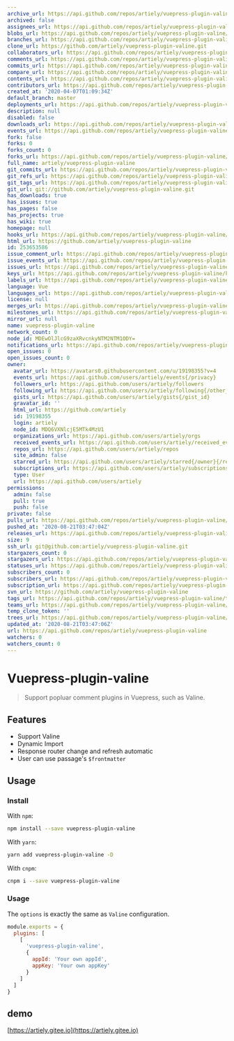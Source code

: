 ```yaml
---
archive_url: https://api.github.com/repos/artiely/vuepress-plugin-valine/{archive_format}{/ref}
archived: false
assignees_url: https://api.github.com/repos/artiely/vuepress-plugin-valine/assignees{/user}
blobs_url: https://api.github.com/repos/artiely/vuepress-plugin-valine/git/blobs{/sha}
branches_url: https://api.github.com/repos/artiely/vuepress-plugin-valine/branches{/branch}
clone_url: https://github.com/artiely/vuepress-plugin-valine.git
collaborators_url: https://api.github.com/repos/artiely/vuepress-plugin-valine/collaborators{/collaborator}
comments_url: https://api.github.com/repos/artiely/vuepress-plugin-valine/comments{/number}
commits_url: https://api.github.com/repos/artiely/vuepress-plugin-valine/commits{/sha}
compare_url: https://api.github.com/repos/artiely/vuepress-plugin-valine/compare/{base}...{head}
contents_url: https://api.github.com/repos/artiely/vuepress-plugin-valine/contents/{+path}
contributors_url: https://api.github.com/repos/artiely/vuepress-plugin-valine/contributors
created_at: '2020-04-07T01:09:34Z'
default_branch: master
deployments_url: https://api.github.com/repos/artiely/vuepress-plugin-valine/deployments
description: null
disabled: false
downloads_url: https://api.github.com/repos/artiely/vuepress-plugin-valine/downloads
events_url: https://api.github.com/repos/artiely/vuepress-plugin-valine/events
fork: false
forks: 0
forks_count: 0
forks_url: https://api.github.com/repos/artiely/vuepress-plugin-valine/forks
full_name: artiely/vuepress-plugin-valine
git_commits_url: https://api.github.com/repos/artiely/vuepress-plugin-valine/git/commits{/sha}
git_refs_url: https://api.github.com/repos/artiely/vuepress-plugin-valine/git/refs{/sha}
git_tags_url: https://api.github.com/repos/artiely/vuepress-plugin-valine/git/tags{/sha}
git_url: git://github.com/artiely/vuepress-plugin-valine.git
has_downloads: true
has_issues: true
has_pages: false
has_projects: true
has_wiki: true
homepage: null
hooks_url: https://api.github.com/repos/artiely/vuepress-plugin-valine/hooks
html_url: https://github.com/artiely/vuepress-plugin-valine
id: 253653586
issue_comment_url: https://api.github.com/repos/artiely/vuepress-plugin-valine/issues/comments{/number}
issue_events_url: https://api.github.com/repos/artiely/vuepress-plugin-valine/issues/events{/number}
issues_url: https://api.github.com/repos/artiely/vuepress-plugin-valine/issues{/number}
keys_url: https://api.github.com/repos/artiely/vuepress-plugin-valine/keys{/key_id}
labels_url: https://api.github.com/repos/artiely/vuepress-plugin-valine/labels{/name}
language: Vue
languages_url: https://api.github.com/repos/artiely/vuepress-plugin-valine/languages
license: null
merges_url: https://api.github.com/repos/artiely/vuepress-plugin-valine/merges
milestones_url: https://api.github.com/repos/artiely/vuepress-plugin-valine/milestones{/number}
mirror_url: null
name: vuepress-plugin-valine
network_count: 0
node_id: MDEwOlJlcG9zaXRvcnkyNTM2NTM1ODY=
notifications_url: https://api.github.com/repos/artiely/vuepress-plugin-valine/notifications{?since,all,participating}
open_issues: 0
open_issues_count: 0
owner:
  avatar_url: https://avatars0.githubusercontent.com/u/19198355?v=4
  events_url: https://api.github.com/users/artiely/events{/privacy}
  followers_url: https://api.github.com/users/artiely/followers
  following_url: https://api.github.com/users/artiely/following{/other_user}
  gists_url: https://api.github.com/users/artiely/gists{/gist_id}
  gravatar_id: ''
  html_url: https://github.com/artiely
  id: 19198355
  login: artiely
  node_id: MDQ6VXNlcjE5MTk4MzU1
  organizations_url: https://api.github.com/users/artiely/orgs
  received_events_url: https://api.github.com/users/artiely/received_events
  repos_url: https://api.github.com/users/artiely/repos
  site_admin: false
  starred_url: https://api.github.com/users/artiely/starred{/owner}{/repo}
  subscriptions_url: https://api.github.com/users/artiely/subscriptions
  type: User
  url: https://api.github.com/users/artiely
permissions:
  admin: false
  pull: true
  push: false
private: false
pulls_url: https://api.github.com/repos/artiely/vuepress-plugin-valine/pulls{/number}
pushed_at: '2020-08-21T03:47:04Z'
releases_url: https://api.github.com/repos/artiely/vuepress-plugin-valine/releases{/id}
size: 9
ssh_url: git@github.com:artiely/vuepress-plugin-valine.git
stargazers_count: 0
stargazers_url: https://api.github.com/repos/artiely/vuepress-plugin-valine/stargazers
statuses_url: https://api.github.com/repos/artiely/vuepress-plugin-valine/statuses/{sha}
subscribers_count: 0
subscribers_url: https://api.github.com/repos/artiely/vuepress-plugin-valine/subscribers
subscription_url: https://api.github.com/repos/artiely/vuepress-plugin-valine/subscription
svn_url: https://github.com/artiely/vuepress-plugin-valine
tags_url: https://api.github.com/repos/artiely/vuepress-plugin-valine/tags
teams_url: https://api.github.com/repos/artiely/vuepress-plugin-valine/teams
temp_clone_token: ''
trees_url: https://api.github.com/repos/artiely/vuepress-plugin-valine/git/trees{/sha}
updated_at: '2020-08-21T03:47:06Z'
url: https://api.github.com/repos/artiely/vuepress-plugin-valine
watchers: 0
watchers_count: 0
---
```


# Vuepress-plugin-valine

> Support popluar comment plugins in Vuepress, such as Valine.

## Features

- Support Valine
- Dynamic Import
- Response router change and refresh automatic
- User can use passage's `$frontmatter`

## Usage

### Install

With `npm`:

```bash
npm install --save vuepress-plugin-valine
```

With `yarn`:

```bash
yarn add vuepress-plugin-valine -D
```

With `cnpm`:

```bash
cnpm i --save vuepress-plugin-valine
```

### Usage

The `options` is exactly the same as `Valine` configuration.

```javascript
module.exports = {
  plugins: [
    [
      'vuepress-plugin-valine',
      {
        appId: 'Your own appId',
        appKey: 'Your own appKey'
      }
    ]
  ]
}
```

## demo

[https://artiely.gitee.io](https://artiely.gitee.io)
